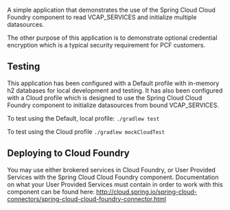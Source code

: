 A simple application that demonstrates the use of the Spring Cloud Cloud Foundry component to read VCAP_SERVICES and initialize multiple datasources. 

The other purpose of this application is to demonstrate optional credential encryption which is a typical security requirement for PCF customers.


## Testing

This application has been configured with a Default profile with in-memory h2 databases for local development and testing. It has also been configured with a Cloud profile which is designed to use the Spring Cloud Cloud Foundry component to initialize datasources from bound VCAP_SERVICES. 

To test using the Default, local profile:
`./gradlew test`

To test using the Cloud profile `./gradlew mockCloudTest`


## Deploying to Cloud Foundry

You may use either brokered services in Cloud Foundry, or User Provided Services with the Spring Cloud Cloud Foundry component. Documentation on what your User Provided Services must contain in order to work with this component can be found here: http://cloud.spring.io/spring-cloud-connectors/spring-cloud-cloud-foundry-connector.html
 